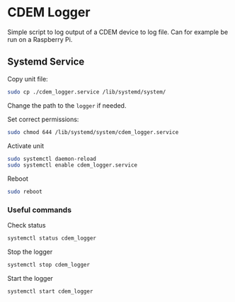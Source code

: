 # CDEM Logger

Simple script to log output of a CDEM device to log file. Can for example be run on a Raspberry Pi.

## Systemd Service

Copy unit file:

```bash
sudo cp ./cdem_logger.service /lib/systemd/system/
```

Change the path to the `logger` if needed.

Set correct permissions:

```bash
sudo chmod 644 /lib/systemd/system/cdem_logger.service
```

Activate unit

```bash
sudo systemctl daemon-reload
sudo systemctl enable cdem_logger.service
```

Reboot

```bash
sudo reboot
```

### Useful commands

Check status

```bash
systemctl status cdem_logger
```

Stop the logger

```bash
systemctl stop cdem_logger
```

Start the logger

```bash
systemctl start cdem_logger
```